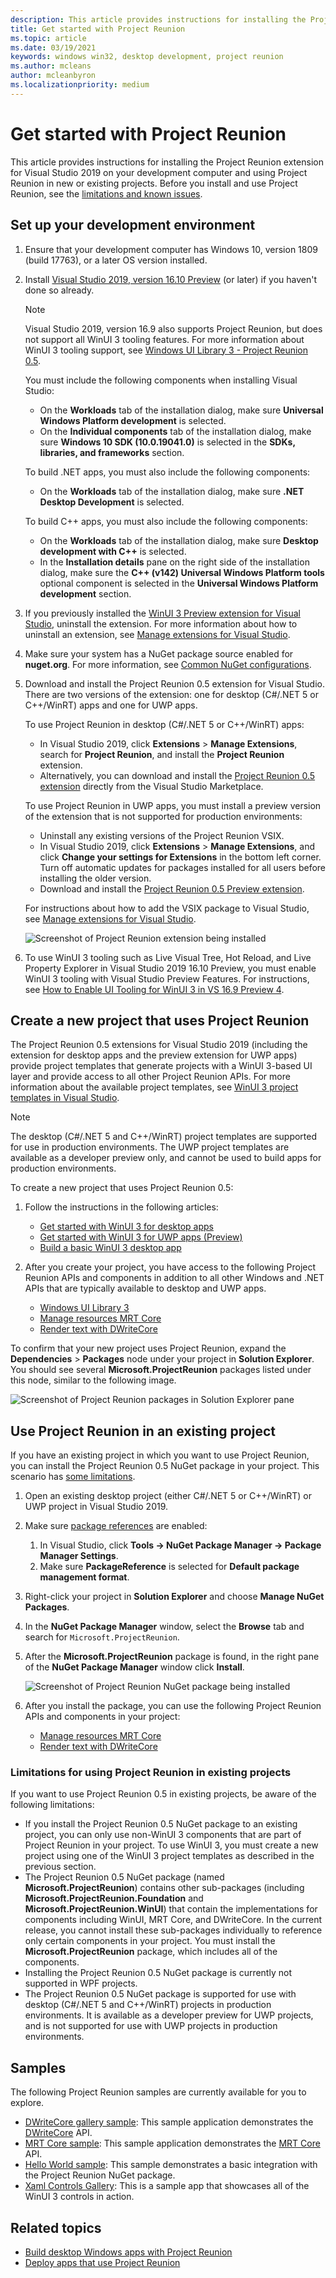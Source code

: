 ```yaml
---
description: This article provides instructions for installing the Project Reunion extension for Visual Studio 2019 on your development computer and using Project Reunion in new or existing projects.
title: Get started with Project Reunion
ms.topic: article
ms.date: 03/19/2021
keywords: windows win32, desktop development, project reunion
ms.author: mcleans
author: mcleanbyron
ms.localizationpriority: medium
---
```


# Get started with Project Reunion

This article provides instructions for installing the Project Reunion extension for Visual Studio 2019 on your development computer and using Project Reunion in new or existing projects. Before you install and use Project Reunion, see the [limitations and known issues](index.md#limitations-and-known-issues).

## Set up your development environment

1. Ensure that your development computer has Windows 10, version 1809 (build 17763), or a later OS version installed.

2. Install [Visual Studio 2019, version 16.10 Preview](https://visualstudio.microsoft.com/vs/preview/) (or later) if you haven't done so already.

    > [!NOTE]
    > Visual Studio 2019, version 16.9 also supports Project Reunion, but does not support all WinUI 3 tooling features. For more information about WinUI 3 tooling support, see [Windows UI Library 3 - Project Reunion 0.5](../winui/winui3/index.md).

    You must include the following components when installing Visual Studio:
    - On the **Workloads** tab of the installation dialog, make sure **Universal Windows Platform development** is selected.
    - On the **Individual components** tab of the installation dialog, make sure **Windows 10 SDK (10.0.19041.0)** is selected in the **SDKs, libraries, and frameworks** section.

    To build .NET apps, you must also include the following components:
    - On the **Workloads** tab of the installation dialog, make sure **.NET Desktop Development** is selected.

    To build C++ apps, you must also include the following components:
    - On the **Workloads** tab of the installation dialog, make sure **Desktop development with C++** is selected.
    - In the **Installation details** pane on the right side of the installation dialog, make sure the **C++ (v142) Universal Windows Platform tools** optional component is selected in the **Universal Windows Platform development** section.

3. If you previously installed the [WinUI 3 Preview extension for Visual Studio](https://marketplace.visualstudio.com/items?itemName=Microsoft-WinUI.WinUIProjectTemplates), uninstall the extension. For more information about how to uninstall an extension, see [Manage extensions for Visual Studio](/visualstudio/ide/finding-and-using-visual-studio-extensions).

4. Make sure your system has a NuGet package source enabled for **nuget.org**. For more information, see [Common NuGet configurations](/nuget/consume-packages/configuring-nuget-behavior).

5. Download and install the Project Reunion 0.5 extension for Visual Studio. There are two versions of the extension: one for desktop (C#/.NET 5 or C++/WinRT) apps and one for UWP apps.

    To use Project Reunion in desktop (C#/.NET 5 or C++/WinRT) apps:
    - In Visual Studio 2019, click **Extensions** > **Manage Extensions**, search for **Project Reunion**, and install the **Project Reunion** extension.
    - Alternatively, you can download and install the [Project Reunion 0.5 extension](https://marketplace.visualstudio.com/items?itemName=ProjectReunion.MicrosoftProjectReunion) directly from the Visual Studio Marketplace.

    To use Project Reunion in UWP apps, you must install a preview version of the extension that is not supported for production environments:
    - Uninstall any existing versions of the Project Reunion VSIX.
    - In Visual Studio 2019, click **Extensions** > **Manage Extensions**, and click **Change your settings for Extensions** in the bottom left corner. Turn off automatic updates for packages installed for all users before installing the older version.
    - Download and install the [Project Reunion 0.5 Preview extension](https://download.microsoft.com/download/9/9/8/9981a84b-8fd8-4645-9dce-c62761601f17/ProjectReunion.Extension.vsix).

    For instructions about how to add the VSIX package to Visual Studio, see [Manage extensions for Visual Studio](/visualstudio/ide/finding-and-using-visual-studio-extensions).

    ![Screenshot of Project Reunion extension being installed](images/reunion-extension-install.png)

6. To use WinUI 3 tooling such as Live Visual Tree, Hot Reload, and Live Property Explorer in Visual Studio 2019 16.10 Preview, you must enable WinUI 3 tooling with Visual Studio Preview Features. For instructions, see [How to Enable UI Tooling for WinUI 3 in VS 16.9 Preview 4](https://github.com/microsoft/microsoft-ui-xaml/issues/4140).

## Create a new project that uses Project Reunion

The Project Reunion 0.5 extensions for Visual Studio 2019 (including the extension for desktop apps and the preview extension for UWP apps) provide project templates that generate projects with a WinUI 3-based UI layer and provide access to all other Project Reunion APIs. For more information about the available project templates, see [WinUI 3 project templates in Visual Studio](..\winui\winui3\winui-project-templates-in-visual-studio.md).

> [!NOTE]
> The desktop (C#/.NET 5 and C++/WinRT) project templates are supported for use in production environments. The UWP project templates are available as a developer preview only, and cannot be used to build apps for production environments.

To create a new project that uses Project Reunion 0.5:

1. Follow the instructions in the following articles:

    - [Get started with WinUI 3 for desktop apps](..\winui\winui3\get-started-winui3-for-desktop.md)
    - [Get started with WinUI 3 for UWP apps (Preview)](..\winui\winui3\get-started-winui3-for-uwp.md)
    - [Build a basic WinUI 3 desktop app](..\winui\winui3\desktop-build-basic-winui3-app.md)

2. After you create your project, you have access to the following Project Reunion APIs and components in addition to all other Windows and .NET APIs that are typically available to desktop and UWP apps.

    - [Windows UI Library 3](../winui/winui3/index.md)
    - [Manage resources MRT Core](mrtcore/mrtcore-overview.md)
    - [Render text with DWriteCore](dwritecore.md)

To confirm that your new project uses Project Reunion, expand the **Dependencies** > **Packages** node under your project in **Solution Explorer**. You should see several **Microsoft.ProjectReunion** packages listed under this node, similar to the following image.

![Screenshot of Project Reunion packages in Solution Explorer pane](images/reunion-packages.png)

## Use Project Reunion in an existing project

If you have an existing project in which you want to use Project Reunion, you can install the Project Reunion 0.5 NuGet package in your project. This scenario has [some limitations](#limitations-for-using-project-reunion-in-existing-projects).

1. Open an existing desktop project (either C#/.NET 5 or C++/WinRT) or UWP project in Visual Studio 2019.

2. Make sure [package references](/nuget/consume-packages/package-references-in-project-files) are enabled:

    1. In Visual Studio, click **Tools -> NuGet Package Manager -> Package Manager Settings**.
    2. Make sure **PackageReference** is selected for **Default package management format**.

3. Right-click your project in **Solution Explorer** and choose **Manage NuGet Packages**.

4. In the **NuGet Package Manager** window, select the **Browse** tab and search for `Microsoft.ProjectReunion`.

5. After the **Microsoft.ProjectReunion** package is found, in the right pane of the **NuGet Package Manager** window click **Install**.

    ![Screenshot of Project Reunion NuGet package being installed](images/reunion-nuget-install.png)

6. After you install the package, you can use the following Project Reunion APIs and components in your project:

    - [Manage resources MRT Core](mrtcore/mrtcore-overview.md)
    - [Render text with DWriteCore](dwritecore.md)

### Limitations for using Project Reunion in existing projects

If you want to use Project Reunion 0.5 in existing projects, be aware of the following limitations:

- If you install the Project Reunion 0.5 NuGet package to an existing project, you can only use non-WinUI 3 components that are part of Project Reunion in your project. To use WinUI 3, you must create a new project using one of the WinUI 3 project templates as described in the previous section.
- The Project Reunion 0.5 NuGet package (named **Microsoft.ProjectReunion**) contains other sub-packages (including **Microsoft.ProjectReunion.Foundation** and **Microsoft.ProjectReunion.WinUI**) that contain the implementations for components including WinUI, MRT Core, and DWriteCore. In the current release, you cannot install these sub-packages individually to reference only certain components in your project. You must install the **Microsoft.ProjectReunion** package, which includes all of the components.  
- Installing the Project Reunion 0.5 NuGet package is currently not supported in WPF projects.
- The Project Reunion 0.5 NuGet package is supported for use with desktop (C#/.NET 5 and C++/WinRT) projects in production environments. It is available as a developer preview for UWP projects, and is not supported for use with UWP projects in production environments.

## Samples

The following Project Reunion samples are currently available for you to explore.

- [DWriteCore gallery sample](https://github.com/microsoft/Project-Reunion-Samples/tree/main/DWriteCore/DWriteCoreGallery): This sample application demonstrates the [DWriteCore](dwritecore.md) API.
- [MRT Core sample](https://github.com/microsoft/Project-Reunion-Samples/tree/main/MrtCore): This sample application demonstrates the [MRT Core](mrtcore/mrtcore-overview.md) API.
- [Hello World sample](https://github.com/microsoft/Project-Reunion-Samples/tree/main/HelloWorld/reunioncppdesktopsampleapp): This sample demonstrates a basic integration with the Project Reunion NuGet package.
- [Xaml Controls Gallery](https://aka.ms/winui3/xcg): This is a sample app that showcases all of the WinUI 3 controls in action. 

## Related topics

- [Build desktop Windows apps with Project Reunion](index.md)
- [Deploy apps that use Project Reunion](deploy-apps-that-use-project-reunion.md)
